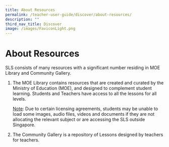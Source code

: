 ```yaml
---
title: About Resources
permalink: /teacher-user-guide/discover/about-resources/
description: ""
third_nav_title: Discover
image: /images/FaviconLight.png
---
```

<h1>About Resources</h1>

  <p>SLS consists of many resources with a significant number residing in MOE Library and Community Gallery.</p>
  <ol>
    <li>
      <p>The MOE Library contains resources that are created and curated by the Ministry of Education (MOE), and designed to complement student learning. Students and Teachers have access to all the lessons for all levels.</p>
      <p><u>Note</u>: Due to certain licensing agreements, students may be unable to load some images, audio files, videos and documents if they are not allocating the relevant subject or are accessing the SLS outside Singapore.</p>
    </li>
    <li>
      <p>The Community Gallery is a repository of Lessons designed by teachers for teachers.</p>
    </li>
  </ol>